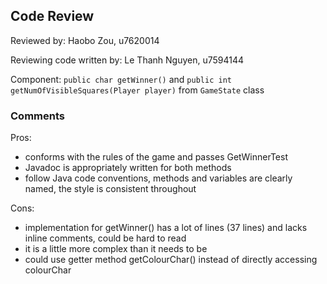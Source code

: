 ## Code Review

Reviewed by: Haobo Zou, u7620014

Reviewing code written by: Le Thanh Nguyen, u7594144

Component: `public char getWinner()` and `public int getNumOfVisibleSquares(Player player)` from `GameState` class

### Comments

Pros:
- conforms with the rules of the game and passes GetWinnerTest
- Javadoc is appropriately written for both methods
- follow Java code conventions, methods and variables are clearly named, the style is consistent throughout

Cons:
- implementation for getWinner() has a lot of lines (37 lines) and lacks inline comments, could be hard to read
- it is a little more complex than it needs to be
- could use getter method getColourChar() instead of directly accessing colourChar